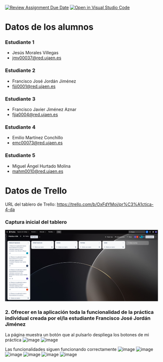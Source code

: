 [![Review Assignment Due Date](https://classroom.github.com/assets/deadline-readme-button-24ddc0f5d75046c5622901739e7c5dd533143b0c8e959d652212380cedb1ea36.svg)](https://classroom.github.com/a/hCaQWL7N)
[![Open in Visual Studio Code](https://classroom.github.com/assets/open-in-vscode-718a45dd9cf7e7f842a935f5ebbe5719a5e09af4491e668f4dbf3b35d5cca122.svg)](https://classroom.github.com/online_ide?assignment_repo_id=10906707&assignment_repo_type=AssignmentRepo)


# Datos de los alumnos

### Estudiante 1
* Jesús Morales Villegas
* jmv00037@red.ujaen.es

### Estudiante 2
* Francisco José Jordán Jiménez
* fjjj0001@red.ujaen.es

### Estudiante 3
* Francisco Javier Jiménez Aznar
* fjja0004@red.ujaen.es

### Estudiante 4
* Emilio Martínez Conchillo
* emc00073@red.ujaen.es

### Estudiante 5
* Miguel Ángel Hurtado Molina
* mahm0010@red.ujaen.es

# Datos de Trello
  URL del tablero de Trello: https://trello.com/b/OxFdYMoj/pr%C3%A1ctica-4-da

### Captura inicial del tablero
![captura_inicial_trello](assets/img/Inicio_Trello.png)

### 2. Ofrecer en la aplicación toda la funcionalidad de la práctica individual creada por el/la estudiante Francisco José Jordán Jiménez
La página muestra un botón que al pulsarlo despliega los botones de mi práctica
![image](https://user-images.githubusercontent.com/114186139/235651384-99753eee-6c0c-48ae-a6ed-9fbc047969de.png)
![image](https://user-images.githubusercontent.com/114186139/235651426-fe2c42c9-7534-48f8-a2af-1948ed688292.png)

Las funcionalidades siguen funcionando correctamente
![image](https://user-images.githubusercontent.com/114186139/235651509-6685368d-4220-46dc-8a96-e2143fb5f8b9.png)
![image](https://user-images.githubusercontent.com/114186139/235651559-fe6c78b7-dc97-42f7-8156-76610bd42603.png)
![image](https://user-images.githubusercontent.com/114186139/235651644-4c116cf7-4dcb-4a45-aac5-ed2fbf1ef2e9.png)
![image](https://user-images.githubusercontent.com/114186139/235651691-cf6c9ba5-efe0-4bd3-9cd7-e6b7b90d54d0.png)
![image](https://user-images.githubusercontent.com/114186139/235651753-34862183-2cea-4766-bc36-576d86197ee6.png)
![image](https://user-images.githubusercontent.com/114186139/235651850-2394dd40-b8ff-4c15-bb60-64358d455647.png)






